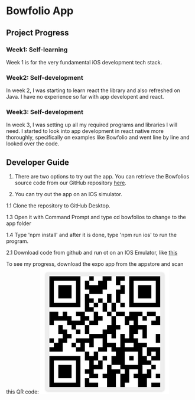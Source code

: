 # Bowfolio App 

## Project Progress

### Week1: Self-learning

Week 1 is for the very fundamental iOS development tech stack.


### Week2: Self-development

In week 2, I was starting to learn react the library and also refreshed on Java. I have no experience so far with app developent and react.

### Week3: Self-development

In week 3, I was setting up all my required programs and libraries I will need. I started to look into app development in react native more thoroughly, specifically on examples like Bowfolio and went line by line and looked over the code.

## Developer Guide

1. There are two options to try out the app. You can retrieve the Bowfolios source code from our GitHub repository <a href="https://github.com/PlayerPlus/Bowfolios">here</a>.

2. You can try out the app on an IOS simulator.

1.1 Clone the repository to GitHub Desktop.

1.3 Open it with Command Prompt and type cd bowfolios to change to the app folder

1.4 Type 'npm install' and after it is done, type 'npm run ios'  to run the program.

2.1 Download code from github and run ot on an IOS Emulator, like [this](https://appetize.io/)


To see my progress, download the expo app from the appstore and scan this QR code:
![Screenshot](progress.png)
